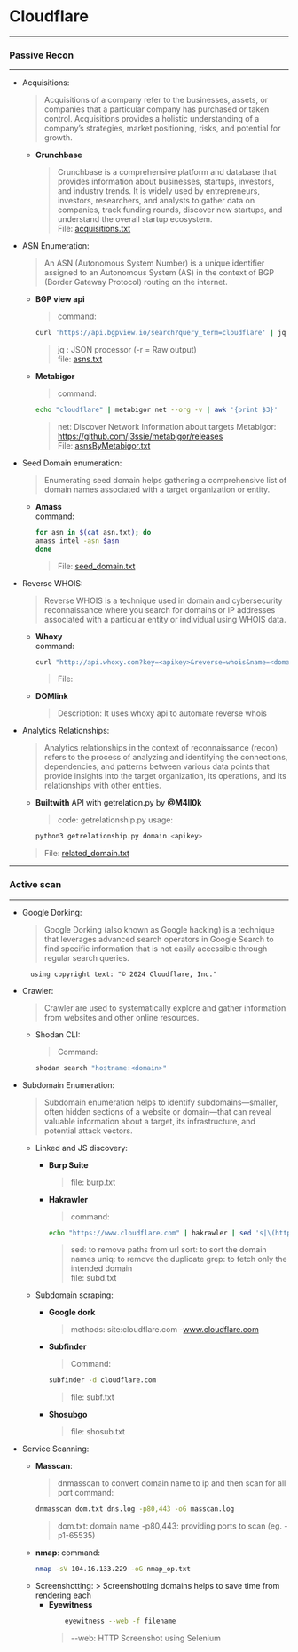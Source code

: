 # Cloudflare
---
### Passive Recon

---

* Acquisitions:
  	>Acquisitions of a company refer to the businesses, assets, or companies that a particular company has purchased or taken control. Acquisitions provides a holistic understanding of a company’s strategies, market positioning, risks, and potential for growth.
	- **Crunchbase**
   		>Crunchbase is a comprehensive platform and database that provides information about businesses, startups, investors, and industry trends. It is widely used by entrepreneurs, investors, researchers, and analysts to gather data on companies, track funding rounds, discover new startups, and understand the overall startup ecosystem.<br>
     	>File: [acquisitions.txt](https://github.com/Pankaj0038/Cloudflare/blob/main/passive/acquisitions.txt)	

* ASN Enumeration:
  	>An ASN (Autonomous System Number) is a unique identifier assigned to an Autonomous System (AS) in the context of BGP (Border Gateway Protocol) routing on the internet.

	- **BGP view api** <br>
		> command:
	  ```bash
	  curl 'https://api.bgpview.io/search?query_term=cloudflare' | jq -r '.data.asns[].asn'
	  ```
   		> jq : JSON processor (-r = Raw output)<br>
     		file:  [asns.txt](https://github.com/Pankaj0038/Cloudflare/blob/main/passive/asns.txt)

	- **Metabigor**<br>
		> command:
		```bash
		echo "cloudflare" | metabigor net --org -v | awk '{print $3}'
		```
  		> net: Discover Network Information about targets 
		Metabigor: https://github.com/j3ssie/metabigor/releases<br>
    		File:  [asnsByMetabigor.txt](https://github.com/Pankaj0038/Cloudflare/blob/main/passive/asnsByMetabigor.txt)

* Seed Domain enumeration:
   >Enumerating seed domain helps gathering a comprehensive list of domain names associated with a target organization or entity.

	- **Amass**<br>
		command:
		```bash
		for asn in $(cat asn.txt); do                           
		amass intel -asn $asn                       
		done
	 	```
  		> File: [seed_domain.txt](https://github.com/Pankaj0038/Cloudflare/blob/main/passive/seed_domain.txt)

* Reverse WHOIS:
  	>Reverse WHOIS is a technique used in domain and cybersecurity reconnaissance where you search for domains or IP addresses associated with a particular entity or individual using WHOIS data.

	- **Whoxy**<br>
		command:
		```bash
		curl "http://api.whoxy.com?key=<apikey>&reverse=whois&name=<domain>"
		```
  		> File: [](https://github.com/Pankaj0038/Cloudflare/blob/main/passive/whois_data.txt)
	- **DOMlink**
		>Description: It uses whoxy api to automate reverse whois

* Analytics Relationships:
  	>Analytics relationships in the context of reconnaissance (recon) refers to the process of analyzing and identifying the connections, dependencies, and patterns between various data points that provide insights into the target organization, its operations, and its relationships with other entities. 

	- **Builtwith** API with getrelation.py by **@M4ll0k**
		>code: getrelationship.py
		usage:
	  	```bash
	  	python3 getrelationship.py domain <apikey>
	  	```
 	 >File:  [related_domain.txt](https://github.com/Pankaj0038/Cloudflare/blob/main/passive/related_domain.txt)

---

### Active scan
---
* Google Dorking:
  	>Google Dorking (also known as Google hacking) is a technique that leverages advanced search operators in Google Search to find specific information that is not easily accessible through regular search queries.

		using copyright text: "© 2024 Cloudflare, Inc."

*  Crawler:
  	>Crawler are used to systematically explore and gather information from websites and other online resources.
   	- Shodan CLI:
   	  >Command:
		```bash
		shodan search "hostname:<domain>"
   		```

* Subdomain Enumeration:
  	>Subdomain enumeration helps to identify subdomains—smaller, often hidden sections of a website or domain—that can reveal valuable information about a target, its infrastructure, and potential attack vectors.
   	- Linked and JS discovery:
   	  	- **Burp Suite**
			>file: burp.txt
		- **Hakrawler**
			>command:
			```bash
			echo "https://www.cloudflare.com" | hakrawler | sed 's|\(https\?://[^/]*\).*|\1|' | sort| uniq | grep -i "cloudflare"
   			```
   			> sed: to remove paths from url
   	  		> sort: to sort the domain names
   	  		> uniq: to remove the duplicate
   	  		> grep: to fetch only the intended domain  
			file: subd.txt

	- Subdomain scraping:
		- **Google dork**
			>methods: site:cloudflare.com -www.cloudflare.com

		- **Subfinder**
			>Command:
   			```bash
   			subfinder -d cloudflare.com
      		```
			>file: subf.txt

		- **Shosubgo**
			>file: shosub.txt

* Service Scanning:
	
	- **Masscan**:
		>dnmasscan to convert domain name to ip and then scan for all port
		>command:
  		```bash
    	dnmasscan dom.txt dns.log -p80,443 -oG masscan.log
    	```
    	> dom.txt: domain name
     	> -p80,443: providing ports to scan (eg. -p1-65535) 

	- **nmap**:
		command:
		```bash
  		nmap -sV 104.16.133.229 -oG nmap_op.txt
  		```
  * Screenshotting:
    	> Screenshotting domains helps to save time from rendering each
  	- **Eyewitness**
  		```bash
    		eyewitness --web -f filename
    	```
    	> --web: HTTP Screenshot using Selenium


